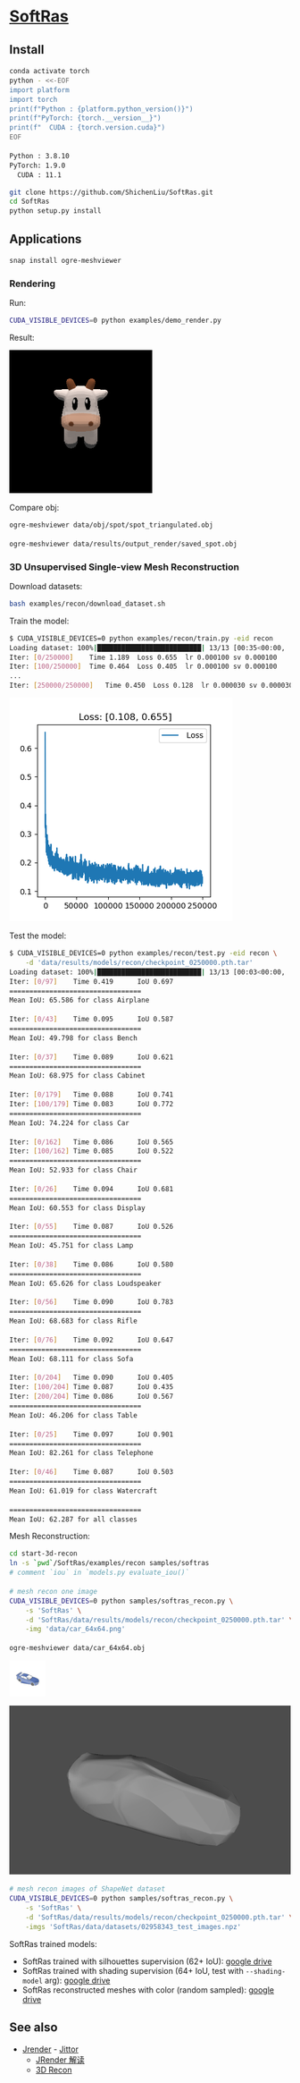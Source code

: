 # [SoftRas](https://github.com/ShichenLiu/SoftRas)

## Install

```bash
conda activate torch
python - <<-EOF
import platform
import torch
print(f"Python : {platform.python_version()}")
print(f"PyTorch: {torch.__version__}")
print(f"  CUDA : {torch.version.cuda}")
EOF

Python : 3.8.10
PyTorch: 1.9.0
  CUDA : 11.1
```

```bash
git clone https://github.com/ShichenLiu/SoftRas.git
cd SoftRas
python setup.py install
```

<!--
cat <<-EOF > ~/.pydistutils.cfg
[easy_install]
index_url = http://mirrors.aliyun.com/pypi/simple
EOF

# ~/.config/pip/pip.conf
pip config set global.index-url http://mirrors.aliyun.com/pypi/simple
pip config set install.trusted-host mirrors.aliyun.com
-->

## Applications

```bash
snap install ogre-meshviewer
```

<!--
snap install blender

sudo apt install -y openctm-tools
ctmviewer data/obj/spot/spot_triangulated.obj
-->

### Rendering

Run:

```bash
CUDA_VISIBLE_DEVICES=0 python examples/demo_render.py
```

Result:

![](softras/demo_render.gif)

Compare obj:

```bash
ogre-meshviewer data/obj/spot/spot_triangulated.obj

ogre-meshviewer data/results/output_render/saved_spot.obj
```

### 3D Unsupervised Single-view Mesh Reconstruction

Download datasets:

```bash
bash examples/recon/download_dataset.sh
```

Train the model:

```bash
$ CUDA_VISIBLE_DEVICES=0 python examples/recon/train.py -eid recon
Loading dataset: 100%|██████████████████████████| 13/13 [00:35<00:00,  2.74s/it]
Iter: [0/250000]	Time 1.189	Loss 0.655	lr 0.000100	sv 0.000100
Iter: [100/250000]	Time 0.464	Loss 0.405	lr 0.000100	sv 0.000100
...
Iter: [250000/250000]	Time 0.450	Loss 0.128	lr 0.000030	sv 0.000030
```

![](softras/train_loss.png)

Test the model:

```bash
$ CUDA_VISIBLE_DEVICES=0 python examples/recon/test.py -eid recon \
    -d 'data/results/models/recon/checkpoint_0250000.pth.tar'
Loading dataset: 100%|██████████████████████████| 13/13 [00:03<00:00,  3.25it/s]
Iter: [0/97]    Time 0.419      IoU 0.697
=================================
Mean IoU: 65.586 for class Airplane

Iter: [0/43]    Time 0.095      IoU 0.587
=================================
Mean IoU: 49.798 for class Bench

Iter: [0/37]    Time 0.089      IoU 0.621
=================================
Mean IoU: 68.975 for class Cabinet

Iter: [0/179]   Time 0.088      IoU 0.741
Iter: [100/179] Time 0.083      IoU 0.772
=================================
Mean IoU: 74.224 for class Car

Iter: [0/162]   Time 0.086      IoU 0.565
Iter: [100/162] Time 0.085      IoU 0.522
=================================
Mean IoU: 52.933 for class Chair

Iter: [0/26]    Time 0.094      IoU 0.681
=================================
Mean IoU: 60.553 for class Display

Iter: [0/55]    Time 0.087      IoU 0.526
=================================
Mean IoU: 45.751 for class Lamp

Iter: [0/38]    Time 0.086      IoU 0.580
=================================
Mean IoU: 65.626 for class Loudspeaker

Iter: [0/56]    Time 0.090      IoU 0.783
=================================
Mean IoU: 68.683 for class Rifle

Iter: [0/76]    Time 0.092      IoU 0.647
=================================
Mean IoU: 68.111 for class Sofa

Iter: [0/204]   Time 0.090      IoU 0.405
Iter: [100/204] Time 0.087      IoU 0.435
Iter: [200/204] Time 0.086      IoU 0.567
=================================
Mean IoU: 46.206 for class Table

Iter: [0/25]    Time 0.097      IoU 0.901
=================================
Mean IoU: 82.261 for class Telephone

Iter: [0/46]    Time 0.087      IoU 0.503
=================================
Mean IoU: 61.019 for class Watercraft

=================================
Mean IoU: 62.287 for all classes
```

Mesh Reconstruction:

```bash
cd start-3d-recon
ln -s `pwd`/SoftRas/examples/recon samples/softras
# comment `iou` in `models.py evaluate_iou()`

# mesh recon one image
CUDA_VISIBLE_DEVICES=0 python samples/softras_recon.py \
    -s 'SoftRas' \
    -d 'SoftRas/data/results/models/recon/checkpoint_0250000.pth.tar' \
    -img 'data/car_64x64.png'

ogre-meshviewer data/car_64x64.obj
```

![](../data/car_64x64.png)

![](../data/car_64x64.obj.png)

```bash
# mesh recon images of ShapeNet dataset
CUDA_VISIBLE_DEVICES=0 python samples/softras_recon.py \
    -s 'SoftRas' \
    -d 'SoftRas/data/results/models/recon/checkpoint_0250000.pth.tar' \
    -imgs 'SoftRas/data/datasets/02958343_test_images.npz'
```

SoftRas trained models:

- SoftRas trained with silhouettes supervision (62+ IoU): [google drive](https://drive.google.com/file/d/1GlZJVih5BMGp026mpxK2scWJXqT94VUx/view?usp=sharing)
- SoftRas trained with shading supervision (64+ IoU, test with `--shading-model` arg): [google drive](https://drive.google.com/file/d/1r63AKNn3ecMho6RFE7gFefRv78Pmbe5h/view?usp=sharing)
- SoftRas reconstructed meshes with color (random sampled): [google drive](https://drive.google.com/file/d/1gnSshn0k9JpVpoSTWIQoV2QFAlin3AUK/view?usp=sharing)

## See also

- [Jrender](https://github.com/Jittor/jrender) - [Jittor](https://cg.cs.tsinghua.edu.cn/jittor/)
  - [JRender 解读](https://zhuanlan.zhihu.com/p/336364959)
  - [3D Recon](https://github.com/Jittor/shapenet-reconstruction-jittor)
